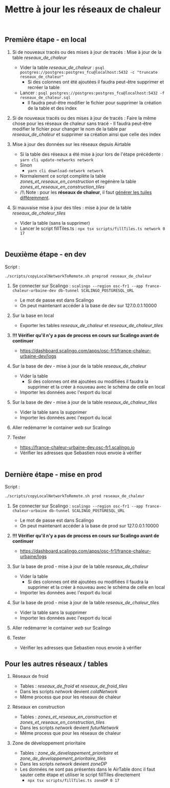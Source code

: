 # Mettre à jour les réseaux de chaleur
<br/>

## Première étape - en local

1. Si de nouveaux tracés ou des mises à jour de tracés : Mise à jour de la table *reseaux_de_chaleur*
    - Vider la table *reseaux_de_chaleur* : `psql postgres://postgres:postgres_fcu@localhost:5432 -c "truncate reseaux_de_chaleur"`
        - Si des colonnes ont été ajoutées il faudra peut-être supprimer et recréer la table
    - Lancer : `psql postgres://postgres:postgres_fcu@localhost:5432 -f reseaux_de_chaleur.sql`
        - Il faudra peut-être modifier le fichier pour supprimer la création de la table et des index

2. Si de nouveaux tracés ou des mises à jour de tracés : Faire la même chose pour les réseaux de chaleur sans tracé
        - Il faudra peut-être modifier le fichier pour changer le nom de la table par *reseaux_de_chaleur* et supprimer sa création ainsi que celle des index

3. Mise à jour des données sur les réseaux depuis Airtable
    - Si la table des réseaux a été mise à jour lors de l'étape précédente : `yarn cli update-networks network`
    - Sinon
        - `yarn cli download-network network`
    - Normalement ce script complète la table *zones_et_reseaux_en_construction* et regénère la table *zones_et_reseaux_en_construction_tiles*
    - /!\\ Note : pour les **réseaux de chaleur**, il faut [générer les tuiles différemment](./génération_tuiles_réseaux_de_chaleur.md).

4. Si mauvaise mise à jour des tiles : mise à jour de la table *reseaux_de_chaleur_tiles*
    - Vider la table (sans la supprimer)
    - Lancer le script fillTiles.ts : `npx tsx scripts/fillTiles.ts network 0 17`
<br/><br/>

## Deuxième étape - en dev

Script :
```sh
./scripts/copyLocalNetworkToRemote.sh preprod reseaux_de_chaleur
```

1. Se connecter sur Scalingo : `scalingo --region osc-fr1 --app france-chaleur-urbaine-dev db-tunnel SCALINGO_POSTGRESQL_URL`
    - Le mot de passe est dans Scalingo
    - On peut maintenant accéder à la base de dev sur 127.0.0.1:10000

2. Sur la base en local
    - Exporter les tables *reseaux_de_chaleur* et *reseaux_de_chaleur_tiles*

3. **!!! Vérifier qu'il n'y a pas de process en cours sur Scalingo avant de continuer**
    - https://dashboard.scalingo.com/apps/osc-fr1/france-chaleur-urbaine-dev/logs

4. Sur la base de dev - mise à jour de la table *reseaux_de_chaleur*
    - Vider la table
        - Si des colonnes ont été ajoutées ou modifiées il faudra la supprimer et la créer à nouveau avec le schéma de celle en local
    - Importer les données avec l'export du local

5. Sur la base de dev - mise à jour de la table *reseaux_de_chaleur_tiles*
    - Vider la table sans la supprimer
    - Importer les données avec l'export du local

6. Aller redémarrer le container *web* sur Scalingo

7. Tester
    - https://france-chaleur-urbaine-dev.osc-fr1.scalingo.io
    - Vérifier les adresses que Sebastien nous envoie à vérifier
<br/><br/>

## Dernière étape - mise en prod

Script :
```sh
./scripts/copyLocalNetworkToRemote.sh prod reseaux_de_chaleur
```

1. Se connecter sur Scalingo : `scalingo --region osc-fr1 --app france-chaleur-urbaine db-tunnel SCALINGO_POSTGRESQL_URL`
    - Le mot de passe est dans Scalingo
    - On peut maintenant accéder à la base de prod sur 127.0.0.1:10000

2. **!!! Vérifier qu'il n'y a pas de process en cours sur Scalingo avant de continuer**
    - https://dashboard.scalingo.com/apps/osc-fr1/france-chaleur-urbaine/logs

3. Sur la base de prod - mise à jour de la table *reseaux_de_chaleur*
    - Vider la table
        - Si des colonnes ont été ajoutées ou modifiées il faudra la supprimer et la créer à nouveau avec le schéma de celle en local
    - Importer les données avec l'export du local

4. Sur la base de prod - mise à jour de la table *reseaux_de_chaleur_tiles*
    - Vider la table sans la supprimer
    - Importer les données avec l'export du local

5. Aller redémarrer le container *web* sur Scalingo

6. Tester
    - Vérifier les adresses que Sebastien nous envoie à vérifier


## Pour les autres réseaux / tables

1. Réseaux de froid
    - Tables : *reseaux_de_froid* et *reseaux_de_froid_tiles*
    - Dans les scripts *network* devient *coldNetwork*
    - Même process que pour les réseaux de chaleur

2. Réseaux en construction
    - Tables : *zones_et_reseaux_en_construction* et *zones_et_reseaux_en_construction_tiles*
    - Dans les scripts *network* devient *futurNetwork*
    - Même process que pour les réseaux de chaleur

2. Zone de développement prioritaire
    - Tables : *zone_de_developpement_prioritaire* et *zone_de_developpement_prioritaire_tiles*
    - Dans les scripts *network* devient *zoneDP*
    - Les données ne sont pas présentes dans le AirTable donc il faut sauter cette étape et utiliser le script fillTiles directement
        - `npx tsx scripts/fillTiles.ts zoneDP 0 17`
